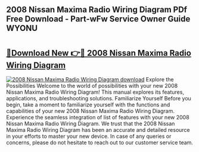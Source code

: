 ## 2008 Nissan Maxima Radio Wiring Diagram PDf Free Download - Part-wFw Service Owner Guide WYONU

# <h2><a href="http://dfhl3r7.blite.top/?on=2008+Nissan+Maxima+Radio+Wiring+Diagram">🔗Download New 👉🔴 2008 Nissan Maxima Radio Wiring Diagram</a></h2>

[![2008 Nissan Maxima Radio Wiring Diagram download](https://i.imgur.com/lujVjoI.png)](http://dfhl3r7.blite.top/?on=2008+Nissan+Maxima+Radio+Wiring+Diagram)
Explore the Possibilities Welcome to the world of possibilities with your new 2008 Nissan Maxima Radio Wiring Diagram! This manual explores its features, applications, and troubleshooting solutions. Familiarize Yourself Before you begin, take a moment to familiarize yourself with the functions and capabilities of your new 2008 Nissan Maxima Radio Wiring Diagram. Experience the seamless integration of list of features with your new 2008 Nissan Maxima Radio Wiring Diagram. We trust that the 2008 Nissan Maxima Radio Wiring Diagram has been an accurate and detailed resource in your efforts to master your new device. In case of any queries or concerns, please do not hesitate to reach out to our customer service team.
